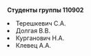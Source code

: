 **Студенты группы 110902**

<li>Терешкевич С.А.</li> 
<li>Долгая В.В.</li>
<li>Курганович Н.А.</li>
<li> Клевец А.А.



